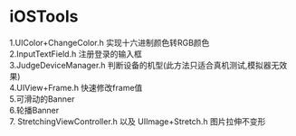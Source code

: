 # iOSTools  
1.UIColor+ChangeColor.h 实现十六进制颜色转RGB颜色  
2.InputTextField.h      注册登录的输入框  
3.JudgeDeviceManager.h  判断设备的机型(此方法只适合真机测试,模拟器无效果)  
4.UIView+Frame.h        快速修改frame值    
5.可滑动的Banner  
6.轮播Banner  
7. StretchingViewController.h  以及 UIImage+Stretch.h 图片拉伸不变形